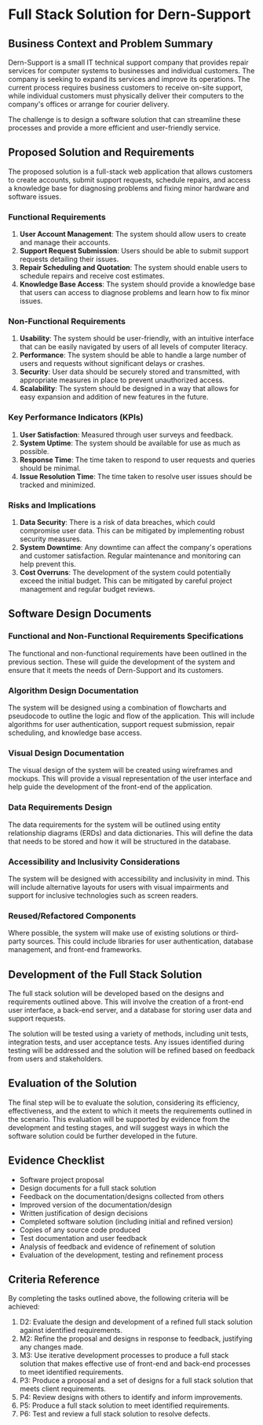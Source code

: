 # Full Stack Solution for Dern-Support

## Business Context and Problem Summary

Dern-Support is a small IT technical support company that provides repair services for computer systems to businesses and individual customers. The company is seeking to expand its services and improve its operations. The current process requires business customers to receive on-site support, while individual customers must physically deliver their computers to the company's offices or arrange for courier delivery.

The challenge is to design a software solution that can streamline these processes and provide a more efficient and user-friendly service.

## Proposed Solution and Requirements

The proposed solution is a full-stack web application that allows customers to create accounts, submit support requests, schedule repairs, and access a knowledge base for diagnosing problems and fixing minor hardware and software issues.

### Functional Requirements

1. **User Account Management**: The system should allow users to create and manage their accounts.
2. **Support Request Submission**: Users should be able to submit support requests detailing their issues.
3. **Repair Scheduling and Quotation**: The system should enable users to schedule repairs and receive cost estimates.
4. **Knowledge Base Access**: The system should provide a knowledge base that users can access to diagnose problems and learn how to fix minor issues.

### Non-Functional Requirements

1. **Usability**: The system should be user-friendly, with an intuitive interface that can be easily navigated by users of all levels of computer literacy.
2. **Performance**: The system should be able to handle a large number of users and requests without significant delays or crashes.
3. **Security**: User data should be securely stored and transmitted, with appropriate measures in place to prevent unauthorized access.
4. **Scalability**: The system should be designed in a way that allows for easy expansion and addition of new features in the future.

### Key Performance Indicators (KPIs)

1. **User Satisfaction**: Measured through user surveys and feedback.
2. **System Uptime**: The system should be available for use as much as possible.
3. **Response Time**: The time taken to respond to user requests and queries should be minimal.
4. **Issue Resolution Time**: The time taken to resolve user issues should be tracked and minimized.

### Risks and Implications

1. **Data Security**: There is a risk of data breaches, which could compromise user data. This can be mitigated by implementing robust security measures.
2. **System Downtime**: Any downtime can affect the company's operations and customer satisfaction. Regular maintenance and monitoring can help prevent this.
3. **Cost Overruns**: The development of the system could potentially exceed the initial budget. This can be mitigated by careful project management and regular budget reviews.

## Software Design Documents

### Functional and Non-Functional Requirements Specifications

The functional and non-functional requirements have been outlined in the previous section. These will guide the development of the system and ensure that it meets the needs of Dern-Support and its customers.

### Algorithm Design Documentation

The system will be designed using a combination of flowcharts and pseudocode to outline the logic and flow of the application. This will include algorithms for user authentication, support request submission, repair scheduling, and knowledge base access.

### Visual Design Documentation

The visual design of the system will be created using wireframes and mockups. This will provide a visual representation of the user interface and help guide the development of the front-end of the application.

### Data Requirements Design

The data requirements for the system will be outlined using entity relationship diagrams (ERDs) and data dictionaries. This will define the data that needs to be stored and how it will be structured in the database.

### Accessibility and Inclusivity Considerations

The system will be designed with accessibility and inclusivity in mind. This will include alternative layouts for users with visual impairments and support for inclusive technologies such as screen readers.

### Reused/Refactored Components

Where possible, the system will make use of existing solutions or third-party sources. This could include libraries for user authentication, database management, and front-end frameworks.

## Development of the Full Stack Solution

The full stack solution will be developed based on the designs and requirements outlined above. This will involve the creation of a front-end user interface, a back-end server, and a database for storing user data and support requests.

The solution will be tested using a variety of methods, including unit tests, integration tests, and user acceptance tests. Any issues identified during testing will be addressed and the solution will be refined based on feedback from users and stakeholders.

## Evaluation of the Solution

The final step will be to evaluate the solution, considering its efficiency, effectiveness, and the extent to which it meets the requirements outlined in the scenario. This evaluation will be supported by evidence from the development and testing stages, and will suggest ways in which the software solution could be further developed in the future.

## Evidence Checklist

-   Software project proposal
-   Design documents for a full stack solution
-   Feedback on the documentation/designs collected from others
-   Improved version of the documentation/design
-   Written justification of design decisions
-   Completed software solution (including initial and refined version)
-   Copies of any source code produced
-   Test documentation and user feedback
-   Analysis of feedback and evidence of refinement of solution
-   Evaluation of the development, testing and refinement process

## Criteria Reference

By completing the tasks outlined above, the following criteria will be achieved:

1. D2: Evaluate the design and development of a refined full stack solution against identified requirements.
2. M2: Refine the proposal and designs in response to feedback, justifying any changes made.
3. M3: Use iterative development processes to produce a full stack solution that makes effective use of front-end and back-end processes to meet identified requirements.
4. P3: Produce a proposal and a set of designs for a full stack solution that meets client requirements.
5. P4: Review designs with others to identify and inform improvements.
6. P5: Produce a full stack solution to meet identified requirements.
7. P6: Test and review a full stack solution to resolve defects.

